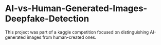 # AI-vs-Human-Generated-Images-Deepfake-Detection
This project was part of a kaggle competition focused on distinguishing AI-generated images from human-created ones.
